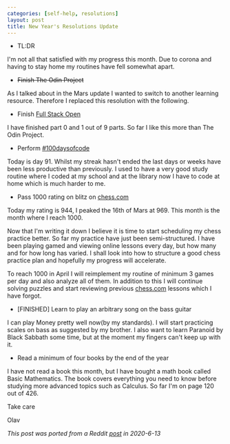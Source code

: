 ```yaml
---
categories: [self-help, resolutions]
layout: post
title: New Year's Resolutions Update
---
```


* TL:DR

I'm not all that satisfied with my progress this month. Due to corona and having to stay home my routines have fell somewhat apart.

* ~~Finish The Odin Project~~

As I talked about in the Mars update I wanted to switch to another learning resource. Therefore I replaced this resolution with the following.

* Finish [Full Stack Open](https://fullstackopen.com/en/)

I have finished part 0 and 1 out of 9 parts. So far I like this more than The Odin Project.

* Perform [#100daysofcode](https://twitter.com/olebullsplass)

Today is day 91. Whilst my streak hasn't ended the last days or weeks have been less productive than previously. I used to have a very good study routine where I coded at my school and at the library now I have to code at home which is much harder to me.

* Pass 1000 rating on blitz on [chess.com](https://chess.com/)

Today my rating is 944, I peaked the 16th of Mars at 969. This month is the month where I reach 1000.

Now that I'm writing it down I believe it is time to start scheduling my chess practice better. So far my practice have just been semi-structured. I have been playing gamed and viewing online lessons every day, but how many and for how long has varied. I shall look into how to structure a good chess practice plan and hopefully my progress will accelerate.

To reach 1000 in April I will reimplement my routine of minimum 3 games per day and also analyze all of them. In addition to this I will continue solving puzzles and start reviewing previous [chess.com](https://chess.com) lessons which I have forgot.

* \[FINISHED\] Learn to play an arbitrary song on the bass guitar

I can play Money pretty well now(by my standards). I will start practicing scales on bass as suggested by my brother. I also want to learn Paranoid by Black Sabbath some time, but at the moment my fingers can't keep up with it.

* Read a minimum of four books by the end of the year

I have not read a book this month, but I have bought a math book called Basic Mathematics. The book covers everything you need to know before studying more advanced topics such as Calculus. So far I'm on page 120 out of 426.

Take care

Olav

*This post was ported from a Reddit [post](https://www.reddit.com/r/newyearsresolutions/comments/fsxqk0/1_april_update/) in 2020-6-13*
